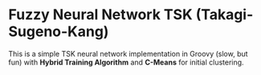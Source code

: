 # Fuzzy Neural Network TSK (Takagi-Sugeno-Kang)
This is a simple TSK neural network implementation in Groovy (slow, but fun) with <b>Hybrid Training Algorithm</b> and <b>C-Means</b> for initial clustering.
